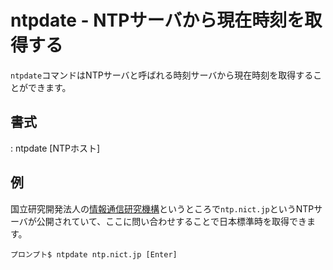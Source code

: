 # ntpdate - NTPサーバから現在時刻を取得する
`ntpdate`コマンドはNTPサーバと呼ばれる時刻サーバから現在時刻を取得することができます。
## 書式
: ntpdate [NTPホスト]
## 例
国立研究開発法人の[情報通信研究機構](http://jjy.nict.go.jp/tsp/PubNtp/index.html)というところで`ntp.nict.jp`というNTPサーバが公開されていて、ここに問い合わせすることで日本標準時を取得できます。
```ターミナル
プロンプト$ ntpdate ntp.nict.jp [Enter]
```

